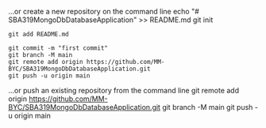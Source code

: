 …or create a new repository on the command line
echo "# SBA319MongoDbDatabaseApplication" >> README.md
    git init
    
    git add README.md
    
    git commit -m "first commit"
    git branch -M main
    git remote add origin https://github.com/MM-BYC/SBA319MongoDbDatabaseApplication.git
    git push -u origin main
…or push an existing repository from the command line
    git remote add origin https://github.com/MM-BYC/SBA319MongoDbDatabaseApplication.git
    git branch -M main
    git push -u origin main
